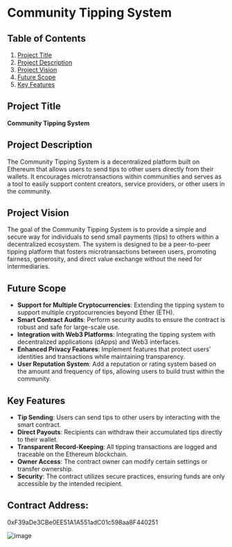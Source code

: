 # Community Tipping System

## Table of Contents

1. [Project Title](#project-title)
2. [Project Description](#project-description)
3. [Project Vision](#project-vision)
4. [Future Scope](#future-scope)
5. [Key Features](#key-features)

## Project Title

**Community Tipping System**

## Project Description

The Community Tipping System is a decentralized platform built on Ethereum that allows users to send tips to other users directly from their wallets. It encourages microtransactions within communities and serves as a tool to easily support content creators, service providers, or other users in the community.

## Project Vision

The goal of the Community Tipping System is to provide a simple and secure way for individuals to send small payments (tips) to others within a decentralized ecosystem. The system is designed to be a peer-to-peer tipping platform that fosters microtransactions between users, promoting fairness, generosity, and direct value exchange without the need for intermediaries.

## Future Scope

- **Support for Multiple Cryptocurrencies**: Extending the tipping system to support multiple cryptocurrencies beyond Ether (ETH).
- **Smart Contract Audits**: Perform security audits to ensure the contract is robust and safe for large-scale use.
- **Integration with Web3 Platforms**: Integrating the tipping system with decentralized applications (dApps) and Web3 interfaces.
- **Enhanced Privacy Features**: Implement features that protect users’ identities and transactions while maintaining transparency.
- **User Reputation System**: Add a reputation or rating system based on the amount and frequency of tips, allowing users to build trust within the community.

## Key Features

- **Tip Sending**: Users can send tips to other users by interacting with the smart contract.
- **Direct Payouts**: Recipients can withdraw their accumulated tips directly to their wallet.
- **Transparent Record-Keeping**: All tipping transactions are logged and traceable on the Ethereum blockchain.
- **Owner Access**: The contract owner can modify certain settings or transfer ownership.
- **Security**: The contract utilizes secure practices, ensuring funds are only accessible by the intended recipient.

## Contract Address:
0xF39aDe3CBe0EE51A1A551adC01c598aa8F440251

![image](https://github.com/user-attachments/assets/9db5e1f8-a7db-4cee-9bdf-63dd67ce945c)
